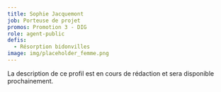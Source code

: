 ```yaml
---
title: Sophie Jacquemont
job: Porteuse de projet
promos: Promotion 3 - DIG
role: agent-public
defis:
  - Résorption bidonvilles
image: img/placeholder_femme.png
---
```

La description de ce profil est en cours de rédaction et sera disponible prochainement.